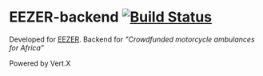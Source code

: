 # EEZER-backend [![Build Status](https://travis-ci.org/HiPERnx/EEZER-backend.svg?branch=master)](https://travis-ci.org/HiPERnx/EEZER-backend)
Developed for [EEZER](https://www.eezer.org/). 
Backend for *"Crowdfunded motorcycle ambulances for Africa"* 

Powered by Vert.X 
